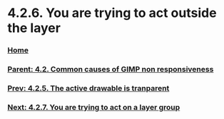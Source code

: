 # 4.2.6. You are trying to act outside the layer

### [Home](./00-home.md)
### [Parent: 4.2. Common causes of GIMP non responsiveness](./04-02-00-common-causes-of-gimp-non-responsiveness.md)
### [Prev: 4.2.5. The active drawable is tranparent](./04-02-05-the-active-drawable-is-tranparent.md)
### [Next: 4.2.7. You are trying to act on a layer group](./04-02-07-you-are-trying-to-act-on-a-layer-group.md)
